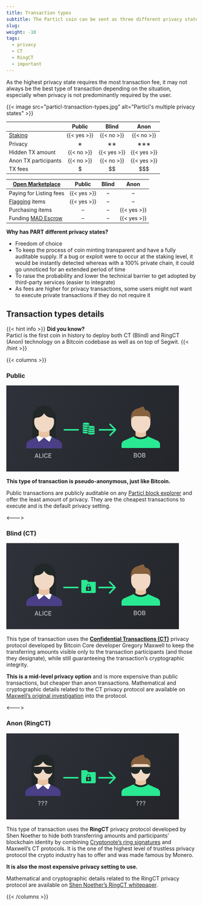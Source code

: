 ```yaml
---
title: Transaction types
subtitle: The Particl coin can be sent as three different privacy states, each with their own degree of privacy and cost
slug:
weight: -10
tags:
  - privacy
  - CT
  - RingCT
  - important
---
```


As the highest privacy state requires the most transaction fee, it may not always be the best type of transaction depending on the situation, especially when privacy is not predominantly required by the user.

{{< image src="particl-transaction-types.jpg" alt="Particl's multiple privacy states" >}}

|                          | Public      | Blind       | Anon        |
|--------------------------|:-----------:|:-----------:|:-----------:|
| [Staking](learn:staking) | {{< yes >}} | {{< no >}}  | {{< no >}}  |
| Privacy                  | ∗           | ∗∗         | ∗∗∗        |
| Hidden TX amount         | {{< no >}}  | {{< yes >}} | {{< yes >}} |
| Anon TX participants     | {{< no >}}  | {{< no >}}  | {{< yes >}} |
| TX fees                  | $           | $$          | $$$         |


| **[Open Marketplace](/learn/market/)**          | Public      | Blind | Anon        |
|-------------------------------------------------|:-----------:|:-----:|:-----------:|
| Paying for Listing fees                         | {{< yes >}} | –     | –           |
| [Flagging](/learn/market/governance/) items     | {{< yes >}} | –     | –           |
| Purchasing items                                | –           | –     | {{< yes >}} |
| Funding [MAD Escrow](/learn/market/mad-escrow/) | –           | –     | {{< yes >}} |

**Why has PART different privacy states?**
 
  * Freedom of choice
  * To keep the process of coin minting transparent and have a fully auditable supply. If a bug or exploit were to occur at the staking level, it would be instantly detected whereas with a 100% private chain, it could go unnoticed for an extended period of time
  * To raise the probability and lower the technical barrier to get adopted by third-party services (easier to integrate)
  * As fees are higher for privacy transactions, some users might not want to execute private transactions if they do not require it

## Transaction types details

{{< hint info >}}
**Did you know?**\
Particl is the first coin in history to deploy both CT (Blind) and RingCT (Anon) technology on a Bitcoin codebase as well as on top of Segwit.
{{< /hint >}}

{{< columns >}}

### Public

<img src="part-public.jpg" alt="Public PART">

**This type of transaction is pseudo-anonymous, just like Bitcoin.**

Public transactions are publicly auditable on any [Particl block explorer](https://explorer.particl.io) and offer the least amount of privacy. They are the cheapest transactions to execute and is the default privacy setting.

<--->

### Blind (CT)

<img src="part-blind.jpg" alt="Blind PART">

This type of transaction uses the **[Confidential Transactions (CT)](https://elementsproject.org/elements/confidential-transactions/)** privacy protocol developed by Bitcoin Core developer Gregory Maxwell to keep the transferring amounts visible only to the transaction participants (and those they designate), while still guaranteeing the transaction’s cryptographic integrity.

**This is a mid-level privacy option** and is more expensive than public transactions, but cheaper than anon transactions. Mathematical and cryptographic details related to the CT privacy protocol are available on [Maxwell’s original investigation](https://elementsproject.org/elements/confidential-transactions/investigation.html) into the protocol.

<--->

### Anon (RingCT)

<img src="part-anon.jpg" alt="Anon PART">

This type of transaction uses the **RingCT** privacy protocol developed by Shen Noether to hide both transferring amounts and participants’ blockchain identity by combining [Cryptonote’s ring signatures](https://cryptonote.org/inside) and Maxwell’s CT protocols. It is the one of the highest level of trustless privacy protocol the crypto industry has to offer and was made famous by Monero.

**It is also the most expensive privacy setting to use.**

Mathematical and cryptographic details related to the RingCT privacy protocol are available on [Shen Noether’s RingCT whitepaper](https://eprint.iacr.org/2015/1098.pdf).

{{< /columns >}}